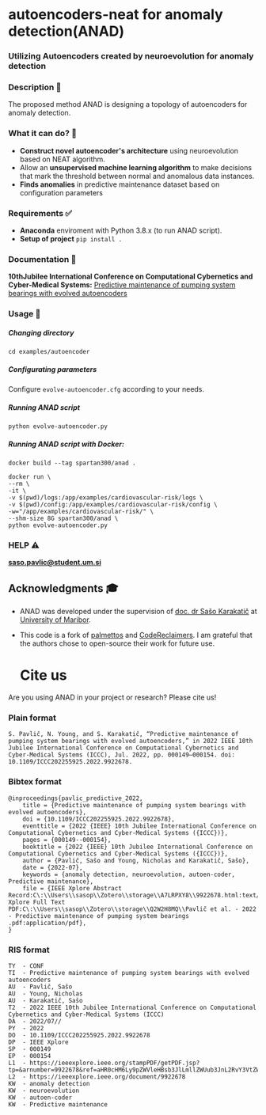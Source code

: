 # autoencoders-neat  for  anomaly  detection(ANAD)

### Utilizing Autoencoders created by neuroevolution for anomaly detection

### Description 📝

The proposed method ANAD is designing a topology of autoencoders for anomaly detection.

### What it can do? 👀

* **Construct novel autoencoder's architecture** using neuroevolution based on NEAT algorithm.
* Allow an **unsupervised machine learning algorithm** to make decisions that mark the threshold between normal and
  anomalous data instances.
* **Finds anomalies** in predictive maintenance dataset based on configuration parameters

### Requirements ✅

* **Anaconda** enviroment with Python 3.8.x (to run ANAD script).
* **Setup of project** `pip install .`

### Documentation 📘

**10thJubilee International Conference on Computational Cybernetics and Cyber-Medical Systems:**
[Predictive maintenance of pumping system bearings with evolved autoencoders](https://www.sasopavlic.com/publication/predictive-maintenance-of-pumping-system-bearings-with-evolved-autoencoders/)

### Usage 🔨

##### Changing directory

`cd examples/autoencoder`

##### Configurating parameters

Configure `evolve-autoencoder.cfg` according to your needs.

##### Running ANAD script

`python evolve-autoencoder.py`

##### Running ANAD script with Docker:

```docker build --tag spartan300/anad . ```

```
docker run \
--rm \
-it \
-v $(pwd)/logs:/app/examples/cardiovascular-risk/logs \
-v $(pwd)/config:/app/examples/cardiovascular-risk/config \
-w="/app/examples/cardiovascular-risk/" \
--shm-size 8G spartan300/anad \
python evolve-autoencoder.py
```


### HELP ⚠️

**saso.pavlic@student.um.si**

## Acknowledgments 🎓

* ANAD was developed under the supervision
  of [doc. dr Sašo Karakatič](https://ii.feri.um.si/en/person/saso-karakatic-2/)
  at [University of Maribor](https://www.um.si/en/home-page/).

* This code is a fork of [palmettos](https://github.com/palmettos/autoencoders-neat)
  and [CodeReclaimers](https://github.com/CodeReclaimers/neat-python). I am grateful that the authors chose to
  open-source their work for future use.
  
  # Cite us
Are you using ANAD in your project or research? Please cite us!
### Plain format
```
S. Pavlič, N. Young, and S. Karakatič, “Predictive maintenance of pumping system bearings with evolved autoencoders,” in 2022 IEEE 10th Jubilee International Conference on Computational Cybernetics and Cyber-Medical Systems (ICCC), Jul. 2022, pp. 000149–000154. doi: 10.1109/ICCC202255925.2022.9922678.
```
### Bibtex format
```
@inproceedings{pavlic_predictive_2022,
	title = {Predictive maintenance of pumping system bearings with evolved autoencoders},
	doi = {10.1109/ICCC202255925.2022.9922678},
	eventtitle = {2022 {IEEE} 10th Jubilee International Conference on Computational Cybernetics and Cyber-Medical Systems ({ICCC})},
	pages = {000149--000154},
	booktitle = {2022 {IEEE} 10th Jubilee International Conference on Computational Cybernetics and Cyber-Medical Systems ({ICCC})},
	author = {Pavlič, Sašo and Young, Nicholas and Karakatič, Sašo},
	date = {2022-07},
	keywords = {anomaly detection, neuroevolution, autoen-coder, Predictive maintenance},
	file = {IEEE Xplore Abstract Record:C\:\\Users\\sasop\\Zotero\\storage\\A7LRPXY8\\9922678.html:text/html;IEEE Xplore Full Text PDF:C\:\\Users\\sasop\\Zotero\\storage\\Q2W2H8MQ\\Pavlič et al. - 2022 - Predictive maintenance of pumping system bearings .pdf:application/pdf},
}
```
### RIS format
```
TY  - CONF
TI  - Predictive maintenance of pumping system bearings with evolved autoencoders
AU  - Pavlič, Sašo
AU  - Young, Nicholas
AU  - Karakatič, Sašo
T2  - 2022 IEEE 10th Jubilee International Conference on Computational Cybernetics and Cyber-Medical Systems (ICCC)
DA  - 2022/07//
PY  - 2022
DO  - 10.1109/ICCC202255925.2022.9922678
DP  - IEEE Xplore
SP  - 000149
EP  - 000154
L1  - https://ieeexplore.ieee.org/stampPDF/getPDF.jsp?tp=&arnumber=9922678&ref=aHR0cHM6Ly9pZWVleHBsb3JlLmllZWUub3JnL2RvY3VtZW50Lzk5MjI2Nzg=
L2  - https://ieeexplore.ieee.org/document/9922678
KW  - anomaly detection
KW  - neuroevolution
KW  - autoen-coder
KW  - Predictive maintenance
```
